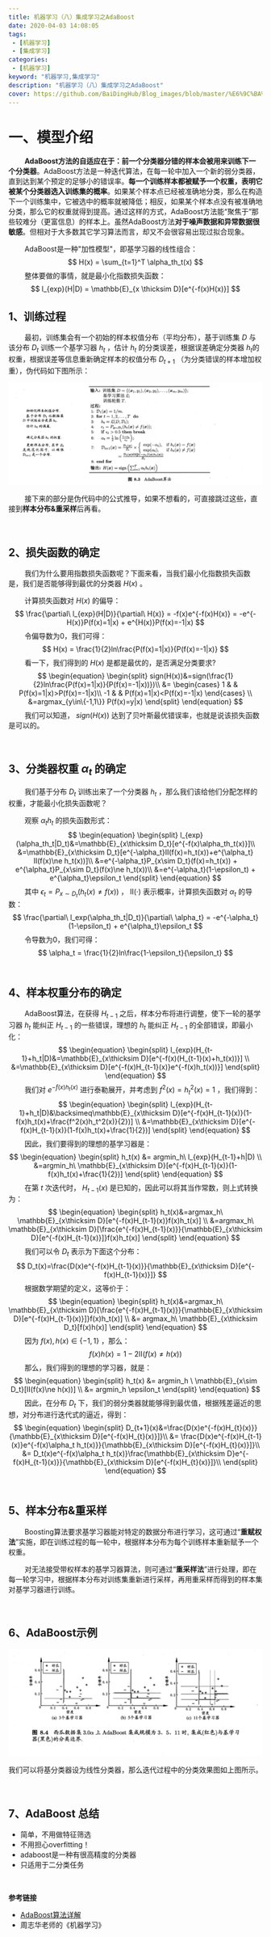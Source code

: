```yaml
---
title: 机器学习（八）集成学习之AdaBoost
date: 2020-04-03 14:08:05
tags:
 - [机器学习]
 - [集成学习]
categories: 
 - [机器学习]
keyword: "机器学习,集成学习"
description: "机器学习（八）集成学习之AdaBoost"
cover: https://github.com/BaiDingHub/Blog_images/blob/master/%E6%9C%BA%E5%99%A8%E5%AD%A6%E4%B9%A0/%E6%9C%BA%E5%99%A8%E5%AD%A6%E4%B9%A0%EF%BC%88%E5%85%AB%EF%BC%89%E9%9B%86%E6%88%90%E5%AD%A6%E4%B9%A0%E4%B9%8BAdaBoost/cover.png?raw=true
---
```


<meta name="referrer" content="no-referrer"/>



# 一、模型介绍

 &emsp;&emsp;   **AdaBoost方法的自适应在于：前一个分类器分错的样本会被用来训练下一个分类器**。AdaBoost方法是一种迭代算法，在每一轮中加入一个新的弱分类器，直到达到某个预定的足够小的错误率。**每一个训练样本都被赋予一个权重，表明它被某个分类器选入训练集的概率**。如果某个样本点已经被准确地分类，那么在构造下一个训练集中，它被选中的概率就被降低；相反，如果某个样本点没有被准确地分类，那么它的权重就得到提高。通过这样的方式，AdaBoost方法能“聚焦于”那些较难分（更富信息）的样本上。虽然AdaBoost方法**对于噪声数据和异常数据很敏感**。但相对于大多数其它学习算法而言，却又不会很容易出现过拟合现象。

 &emsp;&emsp;  AdaBoost是一种"加性模型"，即基学习器的线性组合：
$$
H(x) = \sum_{t=1}^T \alpha_th_t(x)
$$
 &emsp;&emsp;  整体要做的事情，就是最小化指数损失函数：
$$
l_{exp}(H|D) = \mathbb{E}_{x \thicksim D}[e^{-f(x)H(x)}]
$$



## 1、训练过程

 &emsp;&emsp;  最初，训练集会有一个初始的样本权值分布（平均分布），基于训练集$\ D$ 与该分布$\ D_t$ 训练一个基学习器$\ h_t$ ，估计$\ h_t$ 的分类误差，根据误差确定分类器$\ h_t$的权重，根据误差等信息重新确定样本的权值分布$\ D_{t+1}$ （为分类错误的样本增加权重），伪代码如下图所示：

![1](https://github.com/BaiDingHub/Blog_images/blob/master/%E6%9C%BA%E5%99%A8%E5%AD%A6%E4%B9%A0/%E6%9C%BA%E5%99%A8%E5%AD%A6%E4%B9%A0%EF%BC%88%E5%85%AB%EF%BC%89%E9%9B%86%E6%88%90%E5%AD%A6%E4%B9%A0%E4%B9%8BAdaBoost/1.png?raw=true)

 &emsp;&emsp;  接下来的部分是伪代码中的公式推导，如果不想看的，可直接跳过这些，直接到**样本分布&重采样**后再看。

<br>

## 2、损失函数的确定

 &emsp;&emsp;  我们为什么要用指数损失函数呢？下面来看，当我们最小化指数损失函数是，我们是否能够得到最优的分类器$\ H(x)$ 。

 &emsp;&emsp;  计算损失函数对$\ H(x)$ 的偏导：
$$
\frac{\partial\ l_{exp}(H|D)}{\partial\ H(x)} = -f(x)e^{-f(x)H(x)} = -e^{-H(x)}P(f(x)=1|x) + e^{H(x)}P(f(x)=-1|x)
$$
 &emsp;&emsp;  令偏导数为0，我们可得：
$$
H(x) = \frac{1}{2}ln\frac{P(f(x)=1|x)}{P(f(x)=-1|x)}
$$
 &emsp;&emsp;  看一下，我们得到的$\ H(x)$ 是都是最优的，是否满足分类要求?
$$
\begin{equation}
\begin{split}
sign(H(x))&=sign(\frac{1}{2}ln\frac{P(f(x)=1|x)}{P(f(x)=-1|x))})\\
&=
\begin{cases}
1 & & P(f(x)=1|x)>P(f(x)=-1|x)\\
-1 & & P(f(x)=1|x)<P(f(x)=-1|x)
\end{cases} \\
&=argmax_{y\in\{-1,1\}} P(f(x)=y|x)
\end{split}
\end{equation}
$$
 &emsp;&emsp;  我们可以知道，$\ sign(H(x))$ 达到了贝叶斯最优错误率，也就是说该损失函数是可以的。

<br>

## 3、**分类器权重$\ \alpha_t$ 的确定**

 &emsp;&emsp;  我们基于分布$\ D_t$ 训练出来了一个分类器$\ h_t$ ，那么我们该给他们分配怎样的权重，才能最小化损失函数呢？

 &emsp;&emsp; 观察$\ \alpha_th_t$ 的损失函数形式：
$$
\begin{equation}
\begin{split}
l_{exp}(\alpha_th_t|D_t)&=\mathbb{E}_{x\thicksim D_t}[e^{-f(x)\alpha_th_t(x)}]\\
&=\mathbb{E}_{x\thicksim D_t}[e^{-\alpha_t}Ⅱ(f(x)=h_t(x))+e^{\alpha_t}Ⅱ(f(x)\ne h_t(x))]\\
&=e^{-\alpha_t}P_{x\sim D_t}(f(x)=h_t(x)) + e^{\alpha_t}P_{x\sim D_t}(f(x)\ne h_t(x))\\
&=e^{-\alpha_t}(1-\epsilon_t) + e^{\alpha_t}\epsilon_t
\end{split}
\end{equation}
$$
 &emsp;&emsp;  其中$\ \epsilon_t = P_{x\sim D_t}(h_t(x)\ne f(x))$ ，$\ Ⅱ(·)$ 表示概率，计算损失函数对$\ \alpha_t$ 的导数：
$$
\frac{\partial\ l_exp(\alpha_th_t|D_t)}{\partial\ \alpha_t} = -e^{-\alpha_t}(1-\epsilon_t) + e^{\alpha_t}\epsilon_t
$$
  &emsp;&emsp;  令导数为0，我们可得：
$$
\alpha_t = \frac{1}{2}ln\frac{1-\epsilon_t}{\epsilon_t}
$$
<br>

## 4、样本权重分布的确定

 &emsp;&emsp;  AdaBoost算法，在获得$\ H_{t-1}$ 之后，样本分布将进行调整，使下一轮的基学习器$\ h_t$ 能纠正$\ H_{t-1}$ 的一些错误，理想的$\ h_t$ 能纠正$\ H_{t-1}$ 的全部错误，即最小化：
$$
\begin{equation}
\begin{split}
l_{exp}(H_{t-1}+h_t|D)&=\mathbb{E}_{x\thicksim D}[e^{-f(x)(H_{t-1}(x)+h_t(x))}] \\
&=\mathbb{E}_{x\thicksim D}[e^{-f(x)H_{t-1}(x)}e^{-f(x)h_t(x))}]
\end{split}
\end{equation}
$$
 &emsp;&emsp;  我们对$\ e^{-f(x)h_t(x)}$ 进行泰勒展开，并考虑到$\ f^2(x)=h_t^2(x)=1$ ，我们得到：
$$
\begin{equation}
\begin{split}
l_{exp}(H_{t-1}+h_t|D)&\backsimeq\mathbb{E}_{x\thicksim D}[e^{-f(x)H_{t-1}(x)}(1-f(x)h_t(x)+\frac{f^2(x)h_t^2(x)}{2})] \\
&=\mathbb{E}_{x\thicksim D}[e^{-f(x)H_{t-1}(x)}(1-f(x)h_t(x)+\frac{1}{2})]
\end{split}
\end{equation}
$$
 &emsp;&emsp;  因此，我们要得到的理想的基学习器是：
$$
\begin{equation}
\begin{split}
h_t(x) &= argmin_h\ l_{exp}(H_{t-1}+h|D) \\
&=argmin_h\ \mathbb{E}_{x\thicksim D}[e^{-f(x)H_{t-1}(x)}(1-f(x)h_t(x)+\frac{1}{2})]
\end{split}
\end{equation}
$$
 &emsp;&emsp;  在第$\ t$ 次迭代时，$\ H_{t-1}(x)$ 是已知的，因此可以将其当作常数，则上式转换为：
$$
\begin{equation}
\begin{split}
h_t(x)&=argmax_h\ \mathbb{E}_{x\thicksim D}[e^{-f(x)H_{t-1}(x)}f(x)h_t(x)] \\
&=argmax_h\ \mathbb{E}_{x\thicksim D}[\frac{e^{-f(x)H_{t-1}(x)}}{\mathbb{E}_{x\thicksim D}[e^{-f(x)H_{t-1}(x)}]}f(x)h_t(x)] 
\end{split}
\end{equation}
$$
 &emsp;&emsp;  我们可以令$\ D_t$ 表示为下面这个分布：
$$
D_t(x)=\frac{D(x)e^{-f(x)H_{t-1}(x)}}{\mathbb{E}_{x\thicksim D}[e^{-f(x)H_{t-1}(x)}]}
$$
 &emsp;&emsp;  根据数学期望的定义，这等价于：
$$
\begin{equation}
\begin{split}
h_t(x)&=argmax_h\ \mathbb{E}_{x\thicksim D}[\frac{e^{-f(x)H_{t-1}(x)}}{\mathbb{E}_{x\thicksim D}[e^{-f(x)H_{t-1}(x)}]}f(x)h_t(x)]  \\
&= argmax_h\ \mathbb{E}_{x\thicksim D_t}[f(x)h(x)]
\end{split}
\end{equation}
$$
 &emsp;&emsp;  因为$\ f(x),h(x) \in \{-1,1\}$ ，那么：
$$
f(x)h(x) = 1 - 2Ⅱ(f(x)\ne h(x))
$$
 &emsp;&emsp;  那么，我们得到的理想的学习器，就是：
$$
\begin{equation}
\begin{split}
h_t(x) &= argmin_h \ \mathbb{E}_{x\sim D_t}[Ⅱ(f(x)\ne h(x))] \\
&= argmin_h \epsilon_t
\end{split}
\end{equation}
$$
 &emsp;&emsp;  因此，在分布$\ D_t$ 下，我们的弱分类器就能够得到最优值，根据残差逼近的思想，对分布进行迭代式的逼近，得到：
$$
\begin{equation}
\begin{split}
D_{t+1}(x)&=\frac{D(x)e^{-f(x)H_{t}(x)}}{\mathbb{E}_{x\thicksim D}[e^{-f(x)H_{t}(x)}]}\\
&= \frac{D(x)e^{-f(x)H_{t-1}(x)}e^{-f(x)\alpha_t h_t(x)}}{\mathbb{E}_{x\thicksim D}[e^{-f(x)H_{t}(x)}]}\\
&= D_t(x)e^{-f(x)\alpha_t h_t(x)}\frac{\mathbb{E}_{x\thicksim D}e^{-f(x)H_{t-1}(x)}}{\mathbb{E}_{x\thicksim D}[e^{-f(x)H_{t}(x)}]}\\
\end{split}
\end{equation}
$$
<br>

## **5、样本分布&重采样**

 &emsp;&emsp;  Boosting算法要求基学习器能对特定的数据分布进行学习，这可通过“**重赋权法**”实施，即在训练过程的每一轮中，根据样本分布为每个训练样本重新赋予一个权重。

 &emsp;&emsp;  对无法接受带权样本的基学习器算法，则可通过“**重采样法**”进行处理，即在每一轮学习中，根据样本分布对训练集重新进行采样，再用重采样而得到的样本集对基学习器进行训练。

<br>

## 6、AdaBoost示例

![2](https://github.com/BaiDingHub/Blog_images/blob/master/%E6%9C%BA%E5%99%A8%E5%AD%A6%E4%B9%A0/%E6%9C%BA%E5%99%A8%E5%AD%A6%E4%B9%A0%EF%BC%88%E5%85%AB%EF%BC%89%E9%9B%86%E6%88%90%E5%AD%A6%E4%B9%A0%E4%B9%8BAdaBoost/2.png?raw=true)

我们可以将基分类器设为线性分类器，那么迭代过程中的分类效果图如上图所示。

<br>

## 7、AdaBoost 总结

- 简单，不用做特征筛选
- 不用担心overfitting！
- adaboost是一种有很高精度的分类器
- 只适用于二分类任务

<br>



**参考链接**

- [AdaBoost算法详解](https://blog.csdn.net/zhuangxiaobin/article/details/26075667)
- 周志华老师的《机器学习》